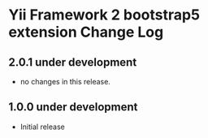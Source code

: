 Yii Framework 2 bootstrap5 extension Change Log
==============================================

2.0.1 under development
-----------------------

- no changes in this release.


1.0.0 under development
-----------------------
- Initial release
